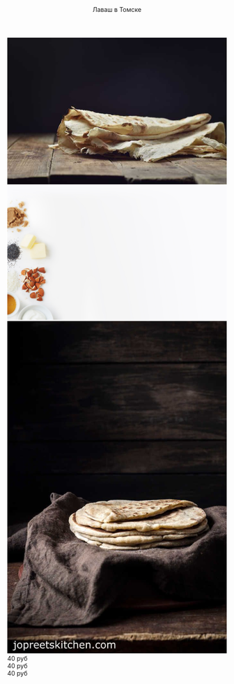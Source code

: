 
<!DOCTYPE html>
<html lang="ru">
<head>
    <meta charset="UTF-8">
    <meta http-equiv="X-UA-Compatible" content="IE=edge">
    <meta name="viewport" content="width=device-width, initial-scale=1.0">
    <link rel="stylesheet" href="base.css">
    <link rel="stylesheet" href="https://cdn.jsdelivr.net/npm/bootstrap@5.1.3/dist/css/bootstrap.min.css" integrity="sha384-1BmE4kWBq78iYhFldvKuhfTAU6auU8tT94WrHftjDbrCEXSU1oBoqyl2QvZ6jIW3" crossorigin="anonymous">
    <!-- <link rel="stylesheet" href="base_responsive.css"> -->
    <title>Заказ лаваша</title>
</head>
<body>
    <header class="header">Лаваш в Томске</header>
    <div class="container">
        <div class="IMG">
            <div class="imga"><img src="image/146.jpg" alt="11"></div>
            <div class="imga"><img src="image/1587483065_17-p-foni-s-yedoi-65.jpg" alt=""></div>
            <div class="imga"><img src="image/Homemade Pita Bread - Stove Top Method - Jopreetskitchen.jpg" alt=""></div>
        </div>
        <div class="prices">
            <div class="price">40 руб</div>
            <div class="price">40 руб</div>
            <div class="price">40 руб</div>
        </div>
    </div>
</body>
</html>

